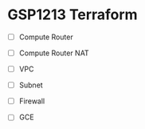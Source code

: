 # GSP1213 Terraform

- [ ] Compute Router
- [ ] Compute Router NAT
- [ ] VPC
- [ ] Subnet
- [ ] Firewall 
- [ ] GCE



